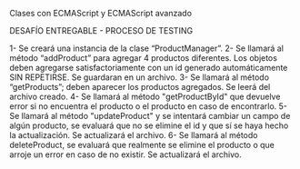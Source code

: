 Clases con ECMAScript y ECMAScript avanzado

DESAFÍO ENTREGABLE - PROCESO DE TESTING

1- Se creará una instancia de la clase “ProductManager”.
2- Se llamará al método “addProduct” para agregar 4 productos diferentes. Los objetos deben agregarse satisfactoriamente con un id generado automáticamente SIN REPETIRSE. Se guardaran en un archivo.
3- Se llamará al método “getProducts”; deben aparecer los productos agregados. Se leerá del archivo creado.
4- Se llamará al método "getProductById" que devuelve error si no encuentra el producto o el producto en caso de encontrarlo.
5- Se llamará al método "updateProduct" y se intentará cambiar un campo de algún producto, se evaluará que no se elimine el id y que sí se haya hecho la actualización. Se actualizará el archivo.
6- Se llamará al método deleteProduct, se evaluará que realmente se elimine el producto o que arroje un error en caso de no existir. Se actualizará el archivo.